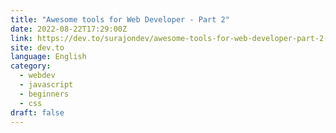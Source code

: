 ```yaml
---
title: "Awesome tools for Web Developer - Part 2"
date: 2022-08-22T17:29:00Z
link: https://dev.to/surajondev/awesome-tools-for-web-developer-part-2-4j9k?utm_medium=RSS&utm_source=news.12bit.vn
site: dev.to
language: English
category:
  - webdev
  - javascript
  - beginners
  - css
draft: false
---
```


